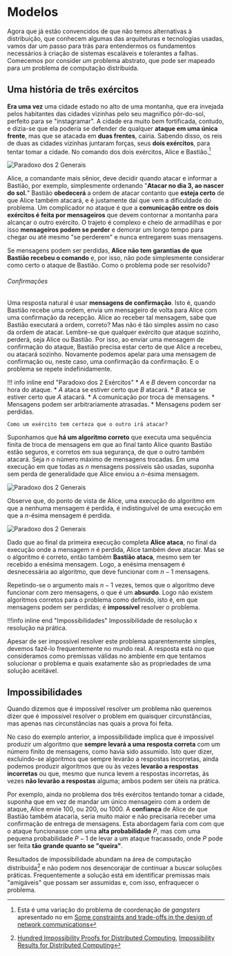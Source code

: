 # Modelos
Agora que já estão convencidos de que não temos alternativas à distribuição, que conhecem algumas das arquiteturas e tecnologias usadas, vamos dar um passo para trás para entendermos os fundamentos necessários à criação de sistemas escaláveis e tolerantes a falhas.
Comecemos por consider um problema abstrato, que pode ser mapeado para um problema de computação distribuída.

## Uma história de três exércitos
**Era uma vez** uma cidade estado no alto de uma montanha, que era invejada pelos habitantes das cidades vizinhas pelo seu magnífico pôr-do-sol, perfeito para se "instagramar".
A cidade era muito bem fortificada, contudo, e dizia-se que ela poderia se defender de qualquer **ataque em uma única frente**, mas que se atacada em **duas frentes**, cairia.
Sabendo disso, os reis de duas as cidades vizinhas juntaram forças, seus **dois exércitos**,  para tentar tomar a cidade. No comando dos dois exércitos, Alice e Bastião.[^2generalsparadox]

[^2generalsparadox]: Esta é uma variação do problema de coordenação de *gangsters* apresentado no em [Some constraints and trade-offs in the design of network communications](https://doi.org/10.1145%2F800213.806523)

![Paradoxo dos 2 Generais](../drawings/2generals.drawio#0)

Alice, a comandante mais sênior, deve decidir quando atacar e informar a Bastião, por exemplo, simplesmente ordenando "**Atacar no dia 3, ao nascer do sol.**"
Bastião **obedecerá** a ordem de atacar contanto que **esteja certo** de que Alice também atacará, e é justamente daí que vem a dificuldade do problema.
Um complicador no ataque é que a **comunicação entre os dois exércitos é feita por mensageiros** que devem contornar a montanha para alcançar o outro exército. 
O trajeto é complexo e cheio de armadilhas e por isso **mensageiros podem se perder** e demorar um longo tempo para chegar ou até mesmo "se perderem" e nunca entregarem suas mensagens.

Se mensagens podem ser perdidas, **Alice não tem garantias de que Bastião recebeu o comando** e, por isso, não pode simplesmente considerar como certo o ataque de Bastião.
Como o problema pode ser resolvido?

###### Confirmações

Uma resposta natural é usar **mensagens de confirmação**. Isto é, quando Bastião recebe uma ordem, envia um mensageiro de volta para Alice com uma confirmação da recepção.
Alice ao receber tal mensagem, sabe que Bastião executará a ordem, correto? Mas não é tão simples assim no caso da ordem de atacar.
Lembre-se que qualquer exército que ataque sozinho, perderá, seja Alice ou Bastião. 
Por isso, ao enviar uma mensagem de confirmação do ataque, Bastião precisa estar certo de que Alice a recebeu, ou atacará sozinho.
Novamente podemos apelar para uma mensagem de confirmação ou, neste caso, uma confirmação da confirmação.
E o problema se repete indefinidamente.


!!! info inline end "Paradoxo dos 2 Exércitos"
    * $A$ e $B$ devem concordar na hora do ataque.
	* $A$ ataca se estiver certo que $B$ atacará.
	* $B$ ataca se estiver certo que $A$ atacará.
	* A comunicação por troca de mensagens.
       * Mensagens podem ser arbitrariamente atrasadas.
	   * Mensagens podem ser perdidas.
	
	Como um exército tem certeza que o outro irá atacar?

Suponhamos que **há um algoritmo correto** que executa uma sequência finita de troca de mensagens em que ao final tanto Alice quanto Bastião estão seguros, e corretos em sua segurança, de que o outro também atacará. Seja $n$ o número máximo de mensagens trocadas. 
Em uma execução em que todas as $n$ mensagens possíveis são usadas, suponha sem perda de generalidade que Alice enviou a $n$-ésima mensagem.

![Paradoxo dos 2 Generais](../drawings/2generals.drawio#1)

Observe que, do ponto de vista de Alice, uma execução do algoritmo em que a nenhuma mensagem é perdida, é indistinguível de uma execução em que a $n$-ésima mensagem é perdida.

![Paradoxo dos 2 Generais](../drawings/2generals.drawio#2)

Dado que ao final da primeira execução completa **Alice ataca**, no final da execução onde a mensagem $n$ é perdida, Alice também deve atacar.
Mas se o algoritmo é correto, então também **Bastião ataca**, mesmo sem ter recebido a enésima mensagem. Logo, a enésima mensagem é desnecessária ao algoritmo, que deve funcionar com $n-1$ mensagens.

Repetindo-se o argumento mais $n-1$ vezes, temos que o algoritmo deve funcionar com zero mensagens, o que é um **absurdo**. Logo não existem algoritmos corretos para o problema como definido, isto é, em que mensagens podem ser perdidas; é **impossível** resolver o problema.

!!!info inline end "Impossibilidades"
    Impossibilidade de resolução x resolução na prática.

Apesar de ser impossível resolver este problema aparentemente simples, devemos fazê-lo frequentemente no mundo real. 
A resposta está no que consideramos como premissas válidas no ambiente em que tentamos solucionar o problema e quais exatamente são as propriedades de uma solução aceitável.


## Impossibilidades
Quando dizemos que é impossível resolver um problema não queremos dizer que é impossível resolver o problem em quaisquer circunstâncias, mas apenas nas circunstâncias nas quais a prova foi feita.

No caso do exemplo anterior, a impossibilidade implica que é impossível produzir um algoritmo que **sempre levará a uma resposta correta** com um número finito de mensagens, como havia sido assumido.
Isto quer dizer, excluindo-se algoritmos que sempre levarão a respostas incorretas, ainda podemos produzir algoritmos que ou às vezes **levarão a respostas incorretas** ou que, mesmo que nunca levem a respostas incorretas, às vezes **não levarão a respostas** alguma; ambos podem ser úteis na prática.

Por exemplo, ainda no problema dos três exércitos tentando tomar a cidade, suponha que em vez de mandar um único mensageiro com a ordem de ataque, Alice envie 100, ou 200, ou 1000.
A **confiança** de Alice de que Bastião também atacaria, seria muito maior e não precisaria receber uma confirmação de entrega de mensagens.
Esta abordagem faria com com que o ataque funcionasse com uma **alta probabilidade** $P$, mas com uma pequena probabilidade $P-1$ de levar a um ataque fracassado, onde $P$ pode ser feita **tão grande quanto se "queira"**.

Resultados de impossibilidade abundam na área de computação distribuída[^impossibilidades] e não podem nos desencorajar de continuar a buscar soluções práticas.
Frequentemente a solução está em identificar premissas mais "amigáveis" que possam ser assumidas e, com isso, enfraquecer o problema.

[^impossibilidades]: [Hundred Impossibility Proofs for Distributed Computing](https://groups.csail.mit.edu/tds/papers/Lynch/MIT-LCS-TM-394.pdf), [Impossibility Results for Distributed Computing](https://doi.org/10.2200/S00551ED1V01Y201311DCT012)
